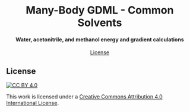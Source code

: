 <h1 align="center">Many-Body GDML - Common Solvents</h1>

<h4 align="center">Water, acetonitrile, and methanol energy and gradient calculations</h4>

<p align="center">
    <a href="#license">License</a>
</p>

## License

[![CC BY 4.0][cc-by-4.0-shield]][cc-by-4.0]

This work is licensed under a
[Creative Commons Attribution 4.0 International License][cc-by-4.0].

[cc-by-4.0]: http://creativecommons.org/licenses/by/4.0/
[cc-by-4.0-shield]: https://img.shields.io/badge/License-CC%20BY%204.0-lightgrey.svg